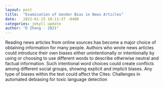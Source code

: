 ```yaml
---
layout: post
title:  "Examination of Gender Bias in News Articles"
date:   2022-01-15 10:11:37 -0400
categories: jekyll update
author: "D Zhang - 2021"
---
```

Reading news articles from online sources has become a major choice of obtaining information for many people. Authors who wrote news articles could introduce their own biases either unintentionally or intentionally by using or choosing to use different words to describe otherwise neutral and factual information. Such intentional word choices could create conflicts among different social groups, showing explicit and implicit biases. Any type of biases within the text could affect the Cites: Challenges in automated debiasing for toxic language detection